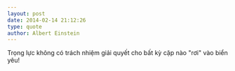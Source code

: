 ```yaml
---
layout: post
date: 2014-02-14 21:12:26
type: quote
author: Albert Einstein
---
```


Trọng lực không có trách nhiệm giải quyết cho bất kỳ cặp nào "rơi" vào biển yêu!
